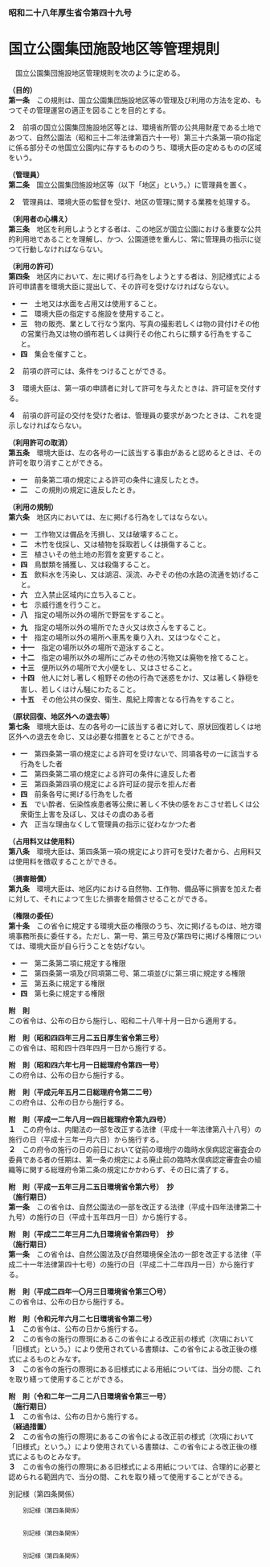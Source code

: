 ### 昭和二十八年厚生省令第四十九号  
# 国立公園集団施設地区等管理規則  
　国立公園集団施設地区管理規則を次のように定める。  
  
**（目的）**  
**第一条**　この規則は、国立公園集団施設地区等の管理及び利用の方法を定め、もつてその管理運営の適正を図ることを目的とする。  
  
**２**　前項の国立公園集団施設地区等とは、環境省所管の公共用財産である土地であつて、自然公園法（昭和三十二年法律第百六十一号）第三十六条第一項の指定に係る部分その他国立公園内に存するもののうち、環境大臣の定めるものの区域をいう。  
  
**（管理員）**  
**第二条**　国立公園集団施設地区等（以下「地区」という。）に管理員を置く。  
  
**２**　管理員は、環境大臣の監督を受け、地区の管理に関する業務を処理する。  
  
**（利用者の心構え）**  
**第三条**　地区を利用しようとする者は、この地区が国立公園における重要な公共的利用地であることを理解し、かつ、公園道徳を重んじ、常に管理員の指示に従つて行動しなければならない。  
  
**（利用の許可）**  
**第四条**　地区内において、左に掲げる行為をしようとする者は、別記様式による許可申請書を環境大臣に提出して、その許可を受けなければならない。  
* **一**　土地又は水面を占用又は使用すること。  
* **二**　環境大臣の指定する施設を使用すること。  
* **三**　物の販売、業として行なう案内、写真の撮影若しくは物の貸付けその他の営業行為又は物の頒布若しくは興行その他これらに類する行為をすること。  
* **四**　集会を催すこと。  
  
**２**　前項の許可には、条件をつけることができる。  
  
**３**　環境大臣は、第一項の申請者に対して許可を与えたときは、許可証を交付する。  
  
**４**　前項の許可証の交付を受けた者は、管理員の要求があつたときは、これを提示しなければならない。  
  
**（利用許可の取消）**  
**第五条**　環境大臣は、左の各号の一に該当する事由があると認めるときは、その許可を取り消すことができる。  
* **一**　前条第二項の規定による許可の条件に違反したとき。  
* **二**　この規則の規定に違反したとき。  
  
**（利用の規制）**  
**第六条**　地区内においては、左に掲げる行為をしてはならない。  
* **一**　工作物又は備品を汚損し、又は破壊すること。  
* **二**　木竹を伐採し、又は植物を採取若しくは損傷すること。  
* **三**　植さいその他土地の形質を変更すること。  
* **四**　鳥獣類を捕獲し、又は殺傷すること。  
* **五**　飲料水を汚染し、又は湖沼、渓流、みぞその他の水路の流通を妨げること。  
* **六**　立入禁止区域内に立ち入ること。  
* **七**　示威行進を行うこと。  
* **八**　指定の場所以外の場所で野営をすること。  
* **九**　指定の場所以外の場所でたき火又は炊<ruby>さ<rt>ヽ</rt></ruby><ruby>ん<rt>ヽ</rt></ruby>をすること。  
* **十**　指定の場所以外の場所へ車馬を乗り入れ、又はつなぐこと。  
* **十一**　指定の場所以外の場所で遊泳すること。  
* **十二**　指定の場所以外の場所にごみその他の汚物又は廃物を捨てること。  
* **十三**　便所以外の場所で大小便をし、又はさせること。  
* **十四**　他人に対し著しく粗野その他の行為で迷惑をかけ、又は著しく静穏を害し、若しくは<ruby>け<rt>ヽ</rt></ruby><ruby>ん<rt>ヽ</rt></ruby>騒にわたること。  
* **十五**　その他公共の保安、衛生、風紀上障害となる行為をすること。  
  
**（原状回復、地区外への退去等）**  
**第七条**　環境大臣は、左の各号の一に該当する者に対して、原状回復若しくは地区外への退去を命じ、又は必要な措置をとることができる。  
* **一**　第四条第一項の規定による許可を受けないで、同項各号の一に該当する行為をした者  
* **二**　第四条第二項の規定による許可の条件に違反した者  
* **三**　第四条第四項の規定による許可証の提示を拒んだ者  
* **四**　前条各号に掲げる行為をした者  
* **五**　でい酔者、伝染性疾患者等公衆に著しく不快の感をおこさせ若しくは公衆衛生上害を及ぼし、又はその虞のある者  
* **六**　正当な理由なくして管理員の指示に従わなかつた者  
  
**（占用料又は使用料）**  
**第八条**　環境大臣は、第四条第一項の規定により許可を受けた者から、占用料又は使用料を徴収することができる。  
  
**（損害賠償）**  
**第九条**　環境大臣は、地区内における自然物、工作物、備品等に損害を加えた者に対して、それによつて生じた損害を賠償させることができる。  
  
**（権限の委任）**  
**第十条**　この省令に規定する環境大臣の権限のうち、次に掲げるものは、地方環境事務所長に委任する。ただし、第一号、第三号及び第四号に掲げる権限については、環境大臣が自ら行うことを妨げない。  
* **一**　第二条第二項に規定する権限  
* **二**　第四条第一項及び同項第二号、第二項並びに第三項に規定する権限  
* **三**　第五条に規定する権限  
* **四**　第七条に規定する権限  
  
**附　則**  
この省令は、公布の日から施行し、昭和二十八年十月一日から適用する。  
  
**附　則（昭和四四年三月二五日厚生省令第三号）**  
この省令は、昭和四十四年四月一日から施行する。  
  
**附　則（昭和四六年七月一日総理府令第四一号）**  
この府令は、公布の日から施行する。  
  
**附　則（平成元年五月二日総理府令第二二号）**  
この府令は、公布の日から施行する。  
  
**附　則（平成一二年八月一四日総理府令第九四号）**  
**１**　この府令は、内閣法の一部を改正する法律（平成十一年法律第八十八号）の施行の日（平成十三年一月六日）から施行する。  
**２**　この府令の施行の日の前日において従前の環境庁の臨時水俣病認定審査会の委員である者の任期は、第一条の規定による廃止前の臨時水俣病認定審査会の組織等に関する総理府令第二条の規定にかかわらず、その日に満了する。  
  
**附　則（平成一五年三月二五日環境省令第六号）　抄**  
**（施行期日）**  
**第一条**　この省令は、自然公園法の一部を改正する法律（平成十四年法律第二十九号）の施行の日（平成十五年四月一日）から施行する。  
  
**附　則（平成二二年三月二九日環境省令第四号）　抄**  
**（施行期日）**  
**第一条**　この省令は、自然公園法及び自然環境保全法の一部を改正する法律（平成二十一年法律第四十七号）の施行の日（平成二十二年四月一日）から施行する。  
  
**附　則（平成二四年一〇月三日環境省令第三〇号）**  
この省令は、公布の日から施行する。  
  
**附　則（令和元年六月二七日環境省令第二号）**  
**１**　この省令は、公布の日から施行する。  
**２**　この省令の施行の際現にあるこの省令による改正前の様式（次項において「旧様式」という。）により使用されている書類は、この省令による改正後の様式によるものとみなす。  
**３**　この省令の施行の際現にある旧様式による用紙については、当分の間、これを取り繕って使用することができる。  
  
**附　則（令和二年一二月二八日環境省令第三一号）**  
**（施行期日）**  
**１**　この省令は、公布の日から施行する。  
**（経過措置）**  
**２**　この省令の施行の際現にあるこの省令による改正前の様式（次項において「旧様式」という。）により使用されている書類は、この省令による改正後の様式によるものとみなす。  
**３**　この省令の施行の際現にある旧様式による用紙については、合理的に必要と認められる範囲内で、当分の間、これを取り繕って使用することができる。  
  
別記様（第四条関係）  

          
        別記様（第四条関係）  

          
        別記様（第四条関係）  

          
        別記様（第四条関係）  

          
        